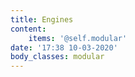 ```yaml
---
title: Engines
content:
    items: '@self.modular'
date: '17:38 10-03-2020'
body_classes: modular
---
```


